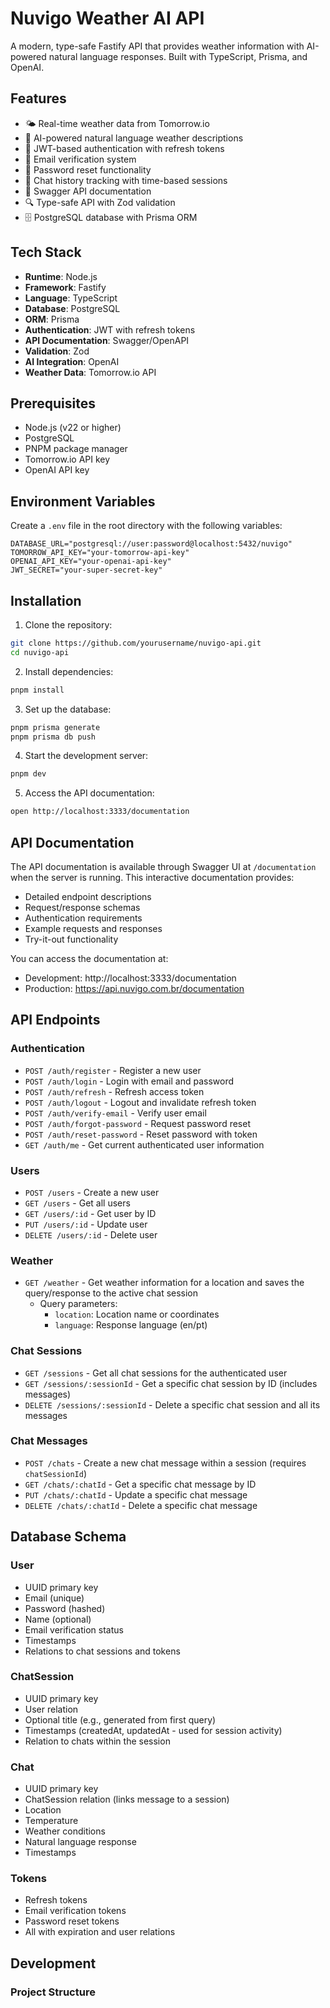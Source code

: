 # Nuvigo Weather AI API

A modern, type-safe Fastify API that provides weather information with AI-powered natural language responses. Built with TypeScript, Prisma, and OpenAI.

## Features

- 🌤️ Real-time weather data from Tomorrow.io
- 🤖 AI-powered natural language weather descriptions
- 🔐 JWT-based authentication with refresh tokens
- 📧 Email verification system
- 🔑 Password reset functionality
- 💬 Chat history tracking with time-based sessions
- 📝 Swagger API documentation
- 🔍 Type-safe API with Zod validation
- 🗄️ PostgreSQL database with Prisma ORM

## Tech Stack

- **Runtime**: Node.js
- **Framework**: Fastify
- **Language**: TypeScript
- **Database**: PostgreSQL
- **ORM**: Prisma
- **Authentication**: JWT with refresh tokens
- **API Documentation**: Swagger/OpenAPI
- **Validation**: Zod
- **AI Integration**: OpenAI
- **Weather Data**: Tomorrow.io API

## Prerequisites

- Node.js (v22 or higher)
- PostgreSQL
- PNPM package manager
- Tomorrow.io API key
- OpenAI API key

## Environment Variables

Create a `.env` file in the root directory with the following variables:

```env
DATABASE_URL="postgresql://user:password@localhost:5432/nuvigo"
TOMORROW_API_KEY="your-tomorrow-api-key"
OPENAI_API_KEY="your-openai-api-key"
JWT_SECRET="your-super-secret-key"
```

## Installation

1. Clone the repository:
```bash
git clone https://github.com/yourusername/nuvigo-api.git
cd nuvigo-api
```

2. Install dependencies:
```bash
pnpm install
```

3. Set up the database:
```bash
pnpm prisma generate
pnpm prisma db push
```

4. Start the development server:
```bash
pnpm dev
```

5. Access the API documentation:
```bash
open http://localhost:3333/documentation
```

## API Documentation

The API documentation is available through Swagger UI at `/documentation` when the server is running. This interactive documentation provides:

- Detailed endpoint descriptions
- Request/response schemas
- Authentication requirements
- Example requests and responses
- Try-it-out functionality

You can access the documentation at:
- Development: http://localhost:3333/documentation
- Production: https://api.nuvigo.com.br/documentation

## API Endpoints

### Authentication

- `POST /auth/register` - Register a new user
- `POST /auth/login` - Login with email and password
- `POST /auth/refresh` - Refresh access token
- `POST /auth/logout` - Logout and invalidate refresh token
- `POST /auth/verify-email` - Verify user email
- `POST /auth/forgot-password` - Request password reset
- `POST /auth/reset-password` - Reset password with token
- `GET /auth/me` - Get current authenticated user information

### Users

- `POST /users` - Create a new user
- `GET /users` - Get all users
- `GET /users/:id` - Get user by ID
- `PUT /users/:id` - Update user
- `DELETE /users/:id` - Delete user

### Weather

- `GET /weather` - Get weather information for a location and saves the query/response to the active chat session
  - Query parameters:
    - `location`: Location name or coordinates
    - `language`: Response language (en/pt)

### Chat Sessions

- `GET /sessions` - Get all chat sessions for the authenticated user
- `GET /sessions/:sessionId` - Get a specific chat session by ID (includes messages)
- `DELETE /sessions/:sessionId` - Delete a specific chat session and all its messages

### Chat Messages

- `POST /chats` - Create a new chat message within a session (requires `chatSessionId`)
- `GET /chats/:chatId` - Get a specific chat message by ID
- `PUT /chats/:chatId` - Update a specific chat message
- `DELETE /chats/:chatId` - Delete a specific chat message

## Database Schema

### User
- UUID primary key
- Email (unique)
- Password (hashed)
- Name (optional)
- Email verification status
- Timestamps
- Relations to chat sessions and tokens

### ChatSession
- UUID primary key
- User relation
- Optional title (e.g., generated from first query)
- Timestamps (createdAt, updatedAt - used for session activity)
- Relation to chats within the session

### Chat
- UUID primary key
- ChatSession relation (links message to a session)
- Location
- Temperature
- Weather conditions
- Natural language response
- Timestamps

### Tokens
- Refresh tokens
- Email verification tokens
- Password reset tokens
- All with expiration and user relations

## Development

### Project Structure

```